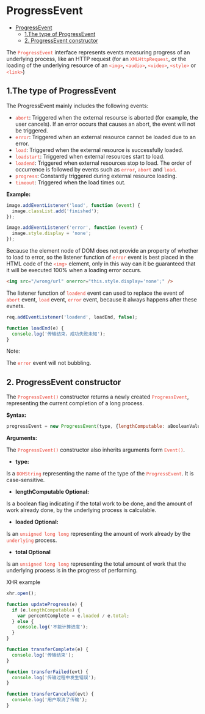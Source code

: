 # ProgressEvent

- [ProgressEvent](#progressevent)
  - [1.The type of ProgressEvent](#1the-type-of-progressevent)
  - [2. ProgressEvent constructor](#2-progressevent-constructor)

The <code style="color:#ea4335">ProgressEvent</code> interface represents events measuring progress of an underlying process, like an HTTP request (for an <code style="color:#ea4335">XMLHttpRequest</code>, or the loading of the underlying resource of an <code style="color:#ea4335">\<img></code>, <code style="color:#ea4335">\<audio></code>, <code style="color:#ea4335">\<video></code>, <code style="color:#ea4335">\<style></code> or <code style="color:#ea4335">\<link></code>)

## 1.The type of ProgressEvent

The ProgressEvent mainly includes the following events:

- <code style="color:#ea4335">abort</code>: Triggered when the external resourse is aborted (for example, the user cancels). If an error occurs that causes an abort, the event will not be triggered.
- <code style="color:#ea4335">error</code>: Triggered when an external resource cannot be loaded due to an error.
- <code style="color:#ea4335">load</code>: Triggered when the external resource is successfully loaded.
- <code style="color:#ea4335">loadstart</code>: Triggered when external resources start to load.
- <code style="color:#ea4335">loadend</code>: Triggered when external resources stop to load. The order of occurrence is followed by events such as <code style="color:#ea4335">error</code>, <code style="color:#ea4335">abort</code> and <code style="color:#ea4335">load</code>.
- <code style="color:#ea4335">progress</code>: Constantly triggered during external resource loading.
- <code style="color:#ea4335">timeout</code>: Triggered when the load times out.

**Example:**

```js
image.addEventListener('load', function (event) {
  image.classList.add('finished');
});

image.addEventListener('error', function (event) {
  image.style.display = 'none';
});
```

Because the element node of DOM does not provide an property of whether to load to error, so the listener function of <code style="color:#ea4335">error</code> event is best placed in the HTML code of the <code style="color:#ea4335">\<img></code> element, only in this way can it be guaranteed that it will be executed 100% when a loading error occurs.

```html
<img src="/wrong/url" onerror="this.style.display='none';" />
```

The listener function of <code style="color:#ea4335">loadend</code> event can used to replace the event of <code style="color:#ea4335">abort</code> event, <code style="color:#ea4335">load</code> event, <code style="color:#ea4335">error</code> event, because it always happens after these evnets.

```js
req.addEventListener('loadend', loadEnd, false);

function loadEnd(e) {
  console.log('传输结束，成功失败未知');
}
```

Note:

The <code style="color:#ea4335">error</code> event will not bubbling.

## 2. ProgressEvent constructor

The <code style="color:#ea4335">ProgressEvent()</code> constructor returns a newly created <code style="color:#ea4335">ProgressEvent</code>, representing the current completion of a long process.

**Syntax:**

```js
progressEvent = new ProgressEvent(type, {lengthComputable: aBooleanValue, loaded: aNumber, total: aNumber});
```

**Arguments:**

The <code style="color:#ea4335">ProgressEvent()</code> constructor also inherits arguments form <code style="color:#ea4335">Event()</code>.

- **type:**

Is a <code style="color:#ea4335">DOMString</code> representing the name of the type of the <code style="color:#ea4335">ProgressEvent</code>. It is case-sensitive.

- **lengthComputable Optional:**

Is a boolean flag indicating if the total work to be done, and the amount of work already done, by the underlying process is calculable.

- **loaded Optional:**

Is an <code style="color:#ea4335">unsigned long long</code> representing the amount of work already by the <code style="color:#ea4335">underlying</code> process.

- **total Optional**

Is an <code style="color:#ea4335">unsigned long long</code> representing the total amount of work that the underlying process is in the progress of performing.

XHR example

```js
xhr.open();

function updateProgress(e) {
  if (e.lengthComputable) {
    var percentComplete = e.loaded / e.total;
  } else {
    console.log('不能计算进度');
  }
}

function transferComplete(e) {
  console.log('传输结束');
}

function transferFailed(evt) {
  console.log('传输过程中发生错误');
}

function transferCanceled(evt) {
  console.log('用户取消了传输');
}
```
